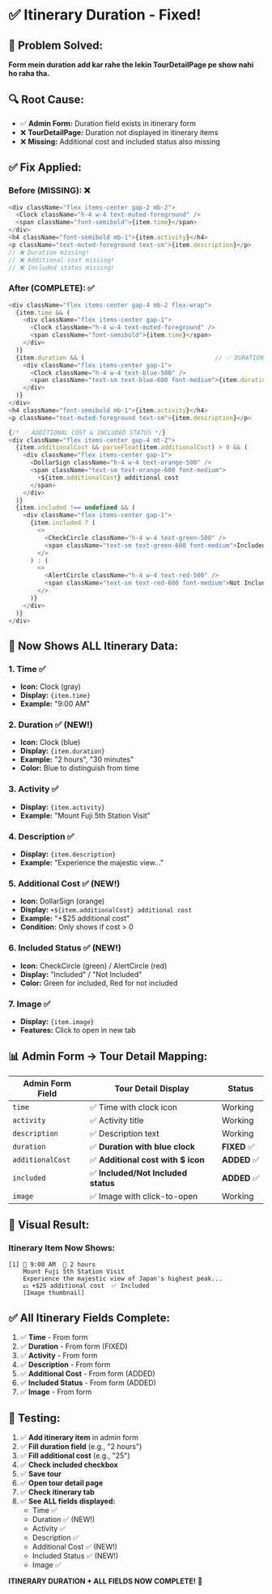 # ✅ Itinerary Duration - Fixed!

## 🎯 Problem Solved:
**Form mein duration add kar rahe the lekin TourDetailPage pe show nahi ho raha tha.**

## 🔍 Root Cause:
- ✅ **Admin Form:** Duration field exists in itinerary form
- ❌ **TourDetailPage:** Duration not displayed in itinerary items
- ❌ **Missing:** Additional cost and included status also missing

## ✅ Fix Applied:

### **Before (MISSING):** ❌
```javascript
<div className="flex items-center gap-2 mb-2">
  <Clock className="h-4 w-4 text-muted-foreground" />
  <span className="font-semibold">{item.time}</span>
</div>
<h4 className="font-semibold mb-1">{item.activity}</h4>
<p className="text-muted-foreground text-sm">{item.description}</p>
// ❌ Duration missing!
// ❌ Additional cost missing!
// ❌ Included status missing!
```

### **After (COMPLETE):** ✅
```javascript
<div className="flex items-center gap-4 mb-2 flex-wrap">
  {item.time && (
    <div className="flex items-center gap-1">
      <Clock className="h-4 w-4 text-muted-foreground" />
      <span className="font-semibold">{item.time}</span>
    </div>
  )}
  {item.duration && (                                    // ✅ DURATION ADDED
    <div className="flex items-center gap-1">
      <Clock className="h-4 w-4 text-blue-500" />
      <span className="text-sm text-blue-600 font-medium">{item.duration}</span>
    </div>
  )}
</div>
<h4 className="font-semibold mb-1">{item.activity}</h4>
<p className="text-muted-foreground text-sm">{item.description}</p>

{/* ✅ ADDITIONAL COST & INCLUDED STATUS */}
<div className="flex items-center gap-4 mt-2">
  {item.additionalCost && parseFloat(item.additionalCost) > 0 && (
    <div className="flex items-center gap-1">
      <DollarSign className="h-4 w-4 text-orange-500" />
      <span className="text-sm text-orange-600 font-medium">
        +${item.additionalCost} additional cost
      </span>
    </div>
  )}
  {item.included !== undefined && (
    <div className="flex items-center gap-1">
      {item.included ? (
        <>
          <CheckCircle className="h-4 w-4 text-green-500" />
          <span className="text-sm text-green-600 font-medium">Included</span>
        </>
      ) : (
        <>
          <AlertCircle className="h-4 w-4 text-red-500" />
          <span className="text-sm text-red-600 font-medium">Not Included</span>
        </>
      )}
    </div>
  )}
</div>
```

## 🎯 Now Shows ALL Itinerary Data:

### **1. Time** ✅
- **Icon:** Clock (gray)
- **Display:** `{item.time}`
- **Example:** "9:00 AM"

### **2. Duration** ✅ (NEW!)
- **Icon:** Clock (blue)
- **Display:** `{item.duration}`
- **Example:** "2 hours", "30 minutes"
- **Color:** Blue to distinguish from time

### **3. Activity** ✅
- **Display:** `{item.activity}`
- **Example:** "Mount Fuji 5th Station Visit"

### **4. Description** ✅
- **Display:** `{item.description}`
- **Example:** "Experience the majestic view..."

### **5. Additional Cost** ✅ (NEW!)
- **Icon:** DollarSign (orange)
- **Display:** `+${item.additionalCost} additional cost`
- **Example:** "+$25 additional cost"
- **Condition:** Only shows if cost > 0

### **6. Included Status** ✅ (NEW!)
- **Icon:** CheckCircle (green) / AlertCircle (red)
- **Display:** "Included" / "Not Included"
- **Color:** Green for included, Red for not included

### **7. Image** ✅
- **Display:** `{item.image}`
- **Features:** Click to open in new tab

## 📊 Admin Form → Tour Detail Mapping:

| Admin Form Field | Tour Detail Display | Status |
|------------------|---------------------|---------|
| `time` | ✅ Time with clock icon | Working |
| `activity` | ✅ Activity title | Working |
| `description` | ✅ Description text | Working |
| `duration` | ✅ **Duration with blue clock** | **FIXED** ✅ |
| `additionalCost` | ✅ **Additional cost with $ icon** | **ADDED** ✅ |
| `included` | ✅ **Included/Not Included status** | **ADDED** ✅ |
| `image` | ✅ Image with click-to-open | Working |

## 🎯 Visual Result:

### **Itinerary Item Now Shows:**
```
[1] 🔵 9:00 AM  🔵 2 hours
    Mount Fuji 5th Station Visit
    Experience the majestic view of Japan's highest peak...
    💵 +$25 additional cost  ✅ Included
    [Image thumbnail]
```

## ✅ All Itinerary Fields Complete:

1. ✅ **Time** - From form
2. ✅ **Duration** - From form (FIXED)
3. ✅ **Activity** - From form
4. ✅ **Description** - From form
5. ✅ **Additional Cost** - From form (ADDED)
6. ✅ **Included Status** - From form (ADDED)
7. ✅ **Image** - From form

## 🚀 Testing:

1. ✅ **Add itinerary item** in admin form
2. ✅ **Fill duration field** (e.g., "2 hours")
3. ✅ **Fill additional cost** (e.g., "25")
4. ✅ **Check included checkbox**
5. ✅ **Save tour**
6. ✅ **Open tour detail page**
7. ✅ **Check itinerary tab**
8. ✅ **See ALL fields displayed:**
   - Time ✅
   - Duration ✅ (NEW!)
   - Activity ✅
   - Description ✅
   - Additional Cost ✅ (NEW!)
   - Included Status ✅ (NEW!)
   - Image ✅

**ITINERARY DURATION + ALL FIELDS NOW COMPLETE!** 🎉
